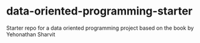 # data-oriented-programming-starter
Starter repo for a data oriented programming project based on the book by Yehonathan Sharvit

